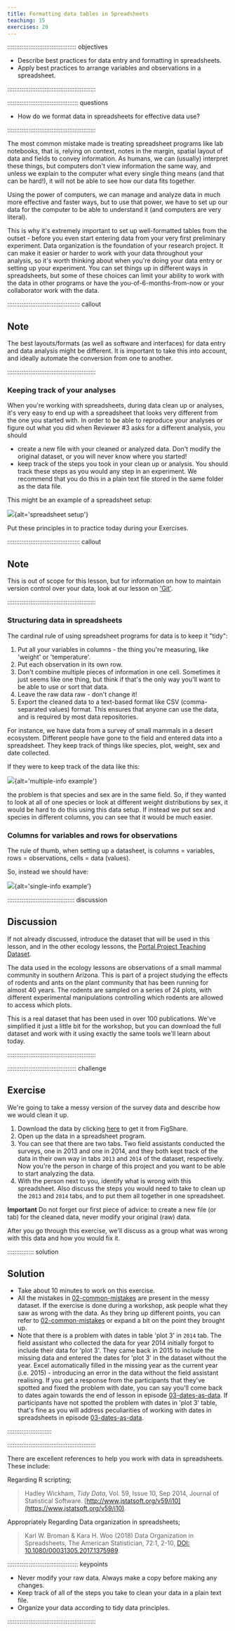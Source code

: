 ```yaml
---
title: Formatting data tables in Spreadsheets
teaching: 15
exercises: 20
---
```


::::::::::::::::::::::::::::::::::::::: objectives

- Describe best practices for data entry and formatting in spreadsheets.
- Apply best practices to arrange variables and observations in a spreadsheet.

::::::::::::::::::::::::::::::::::::::::::::::::::

:::::::::::::::::::::::::::::::::::::::: questions

- How do we format data in spreadsheets for effective data use?

::::::::::::::::::::::::::::::::::::::::::::::::::

The most common mistake made is treating spreadsheet programs like lab notebooks, that is,
relying on context, notes in the margin,
spatial layout of data and fields to convey information. As humans, we
can (usually) interpret these things, but computers don't view information the same way, and
unless we explain to the computer what every single thing means (and
that can be hard!), it will not be able to see how our data fits
together.

Using the power of computers, we can manage and analyze data in much more
effective and faster ways, but to use that power, we have to set up
our data for the computer to be able to understand it (and computers are very
literal).

This is why it's extremely important to set up well-formatted
tables from the outset - before you even start entering data from
your very first preliminary experiment. Data organization is the
foundation of your research project. It can make it easier or harder
to work with your data throughout your analysis, so it's worth
thinking about when you're doing your data entry or setting up your
experiment. You can set things up in different ways in spreadsheets,
but some of these choices can limit your ability to work with the data in other programs or
have the you-of-6-months-from-now or your collaborator work with the
data.

:::::::::::::::::::::::::::::::::::::::::  callout

## Note

The best layouts/formats (as well as software and
interfaces) for data entry and data analysis might be
different. It is important to take this into account, and ideally
automate the conversion from one to another.


::::::::::::::::::::::::::::::::::::::::::::::::::

### Keeping track of your analyses

When you're working with spreadsheets, during data clean up or analyses, it's
very easy to end up with a spreadsheet that looks very different from the one
you started with. In order to be able to reproduce your analyses or figure out
what you did when Reviewer #3 asks for a different analysis, you should

- create a new file with your cleaned or analyzed data. Don't modify
  the original dataset, or you will never know where you started!
- keep track of the steps you took in your clean up or analysis. You should track
  these steps as you would any step in an experiment. We recommend that you
  do this in a plain text file stored in the same folder as the data file.

This might be an example of a spreadsheet setup:

![](fig/spreadsheet-setup-updated.png){alt='spreadsheet setup'}

Put these principles in to practice today during your Exercises.

:::::::::::::::::::::::::::::::::::::::::  callout

## Note

This is out of scope for this lesson, but for information on how to
maintain version control over your data, look at our lesson on
['Git'](https://swcarpentry.github.io/git-novice/).


::::::::::::::::::::::::::::::::::::::::::::::::::

### Structuring data in spreadsheets

The cardinal rule of using spreadsheet programs for data is to keep it "tidy":

1. Put all your variables in columns - the thing you're measuring,
  like 'weight' or 'temperature'.
2. Put each observation in its own row.
3. Don't combine multiple pieces of information in one
  cell. Sometimes it just seems like one thing, but think if that's
  the only way you'll want to be able to use or sort that data.
4. Leave the raw data raw - don't change it!
5. Export the cleaned data to a text-based format like CSV (comma-separated values) format. This
  ensures that anyone can use the data, and is required by
  most data repositories.

For instance, we have data from a survey of small mammals in a desert
ecosystem. Different people have gone to the field and entered data into a spreadsheet. They keep track of things like species, plot,
weight, sex and date collected.

If they were to keep track of the data like this:

![](fig/multiple-info.png){alt='multiple-info example'}

the problem is that species and sex are in the same field. So, if they wanted to
look at all of one species or look at different weight distributions by sex,
it would be hard to do this using this data setup. If instead we put sex and species
in different columns, you can see that it would be much easier.

### Columns for variables and rows for observations

The rule of thumb, when setting up a datasheet, is columns =
variables, rows = observations, cells = data (values).

So, instead we should have:

![](fig/single-info.png){alt='single-info example'}

::::::::::::::::::::::::::::::::::::::  discussion

## Discussion

If not already discussed, introduce the dataset that will be used in this
lesson, and in the other ecology lessons, the [Portal Project Teaching Dataset](https://www.datacarpentry.org/ecology-workshop/data/).

The data used in the ecology lessons are observations of a small mammal community in southern Arizona. This is part of a project studying the effects of rodents and ants on the plant community that has been running for almost 40 years. The rodents are sampled on a series of 24 plots, with different experimental manipulations controlling which rodents are allowed to access which plots.

This is a real dataset that has been used in over 100 publications. We've simplified it just a little bit for the workshop, but you can download the full dataset and work with it using exactly the same tools we'll learn about today.  


::::::::::::::::::::::::::::::::::::::::::::::::::

:::::::::::::::::::::::::::::::::::::::  challenge

## Exercise

We're going to take a messy version of the survey data and describe how we would clean it up.

1. Download the data by clicking [here](https://ndownloader.figshare.com/files/2252083) to get it from FigShare.
2. Open up the data in a spreadsheet program.
3. You can see that there are two tabs. Two field assistants conducted the surveys, one
  in 2013 and one in 2014, and they both kept track of the data in their own way in tabs `2013` and `2014` of the dataset,
  respectively. Now
  you're the person in charge of this project and you want to be able to
  start analyzing the data.
4. With the person next to you, identify what is wrong with this spreadsheet. Also discuss the steps you would need to take to clean up the `2013` and `2014` tabs, and to put them all together in one spreadsheet.

**Important** Do not forget our first piece of advice: to
create a new file (or tab) for the cleaned data, never
modify your original (raw) data.

After you go through this exercise, we'll discuss as a group what was wrong
with this data and how you would fix it.

:::::::::::::::  solution

## Solution

- Take about 10 minutes to work on this exercise.
- All the mistakes in [02-common-mistakes](02-common-mistakes.md) are present in the messy dataset. If the
  exercise is done during a workshop, ask people what they saw as wrong with
  the data. As they bring up different points, you can refer to [02-common-mistakes](02-common-mistakes.md)
  or expand a bit on the point they brought up.
- Note that there is a problem with dates in table 'plot 3' in `2014` tab. The field assistant who collected the data
  for year 2014 initially forgot to include their data for 'plot 3'. They came back in 2015 to include the missing data and
  entered the dates for 'plot 3' in the dataset without the year. Excel automatically filled in the missing year as the
  current year (i.e. 2015) - introducing an error in the data without the field assistant realising. If you get a response
  from the participants that they've spotted and fixed the problem with date, you can say you'll come back to dates again
  towards the end of lesson in episode [03-dates-as-data](03-dates-as-data.md). If participants have not spotted the
  problem with dates in 'plot 3' table, that's fine as you will address peculiarities of working with dates in
  spreadsheets in episode [03-dates-as-data](03-dates-as-data.md).  
  
  

:::::::::::::::::::::::::

::::::::::::::::::::::::::::::::::::::::::::::::::

There are excellent references to help you work with data in spreadsheets. These include:

Regarding R scripting;

> Hadley Wickham, *Tidy Data*, Vol. 59, Issue 10, Sep 2014, Journal of
> Statistical Software. [http://www.jstatsoft.org/v59/i10](https://www.jstatsoft.org/v59/i10).

Appropriately Regarding Data organization in spreadsheets;

> Karl W. Broman \& Kara H. Woo (2018) Data Organization in Spreadsheets, The American Statistician, 72:1, 2-10,
> [DOI: 10.1080/00031305.2017.1375989](https://www.tandfonline.com/doi/full/10.1080/00031305.2017.1375989).

:::::::::::::::::::::::::::::::::::::::: keypoints

- Never modify your raw data. Always make a copy before making any changes.
- Keep track of all of the steps you take to clean your data in a plain text file.
- Organize your data according to tidy data principles.

::::::::::::::::::::::::::::::::::::::::::::::::::


